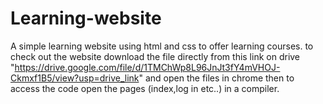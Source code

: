 # Learning-website
A simple learning website using html and css to offer learning courses.
to check out the website download the file directly from this link on drive 
"https://drive.google.com/file/d/1TMChWp8L96JnJt3fY4mVHOJ-Ckmxf1B5/view?usp=drive_link"
and open the files in chrome then to access the code open the pages (index,log in etc..) in a compiler.

